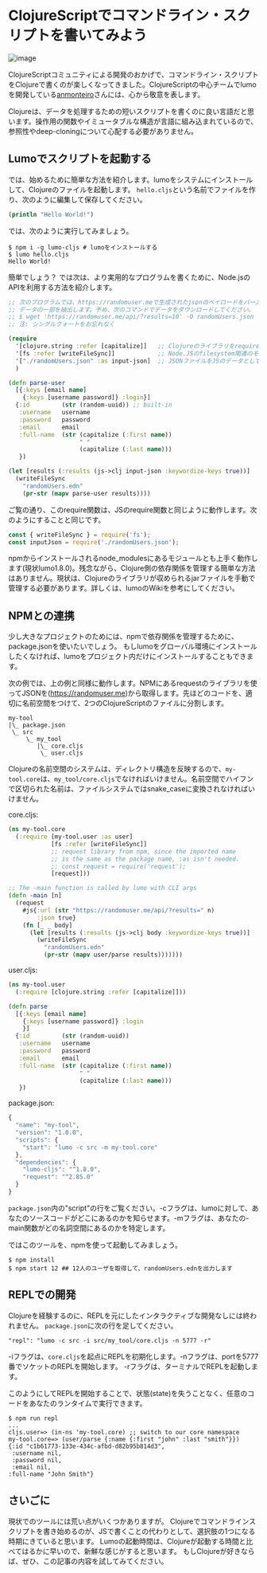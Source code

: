 # ClojureScriptでコマンドライン・スクリプトを書いてみよう

![image](https://github.com/t-cool/clj-article/blob/master/01-Command_line_scripting_with_ClojureScript/image.jpeg)

ClojureScriptコミュニティによる開発のおかげで、コマンドライン・スクリプトをClojureで書くのが楽しくなってきました。ClojureScriptの中心チームでlumoを開発している[anmonteiro](https://github.com/anmonteiro)さんには、心から敬意を表します。

Clojureは、データを処理するための短いスクリプトを書くのに良い言語だと思います。操作用の関数やイミュータブルな構造が言語に組み込まれているので、参照性やdeep-cloningについて心配する必要がありません。

## Lumoでスクリプトを起動する
では、始めるために簡単な方法を紹介します。lumoをシステムにインストールして、Clojureのファイルを起動します。
`hello.cljs`という名前でファイルを作り、次のように編集して保存してください。

```clj
(println "Hello World!")
```

では、次のように実行してみましょう。

```
$ npm i -g lumo-cljs # lumoをインストールする
$ lumo hello.cljs
Hello World!
```

簡単でしょう？ では次は、より実用的なプログラムを書くために、Node.jsのAPIを利用する方法を紹介します。

```clj
;; 次のプログラムでは、https://randomuser.meで生成されたjsonのペイロードをパーズして、
;; データの一部を抽出します。予め、次のコマンドでデータをダウンロードしてください。
;; $ wget 'https://randomuser.me/api/?results=10' -O randomUsers.json
;; 注: シングルクォートをお忘れなく

(require
  '[clojure.string :refer [capitalize]]   ;; Clojureのライブラリをrequireします
  '[fs :refer [writeFileSync]]            ;; Node.JSのfilesystem関連のモジュールをrequireします
  '["./randomUsers.json" :as input-json]  ;; JSONファイルをJSのデータとしてrequireします
  )

(defn parse-user
  [{:keys [email name]
    {:keys [username password]} :login}]
  {:id         (str (random-uuid)) ;; built-in
   :username   username
   :password   password
   :email      email
   :full-name  (str (capitalize (:first name))
                    " "
                    (capitalize (:last name)))
   })

(let [results (:results (js->clj input-json :keywordize-keys true))]
  (writeFileSync
    "randomUsers.edn"
    (pr-str (mapv parse-user results))))
```

ご覧の通り、このrequire関数は、JSのrequire関数と同じように動作します。次のようにすることと同じです。

```js
const { writeFileSync } = require('fs');
const inputJson = require('./randomUsers.json');
```

npmからインストールされるnode_modulesにあるモジュールとも上手く動作します(現状lumo1.8.0)。残念ながら、Clojure側の依存関係を管理する簡単な方法はありません。現状は、Clojureのライブラリが収められるjarファイルを手動で管理する必要があります。詳しくは、lumoのWikiを参考にしてください。

## NPMとの連携
少し大きなプロジェクトのためには、npmで依存関係を管理するために、package.jsonを使いたいでしょう。
もしlumoをグローバル環境にインストールしたくなければ、lumoをプロジェクト内だけにインストールすることもできます。

次の例では、上の例と同様に動作します。NPMにあるrequestのライブラリを使ってJSONを(https://randomuser.me)から取得します。先ほどのコードを、適切に名前空間をつけて、2つのClojureScriptのファイルに分割します。

```
my-tool
|\_ package.json
 \_ src
     \_ my_tool
        |\_ core.cljs
         \_ user.cljs
```
Clojureの名前空間のシステムは、ディレクトリ構造を反映するので、`my-tool.core`は、`my_tool/core.cljs`でなければいけません。名前空間でハイフンで区切られた名前は、ファイルシステムではsnake_caseに変換されなければいけません。

core.cljs:

```clj
(ns my-tool.core
  (:require [my-tool.user :as user]
            [fs :refer [writeFileSync]]
            ;; request library from npm, since the imported name
            ;; is the same as the package name, :as isn't needed.
            ;; const request = require('request');
            [request]))

;; The -main function is called by lumo with CLI args
(defn -main [n]
  (request
    #js{:url (str "https://randomuser.me/api/?results=" n)
        :json true}
    (fn [_ _ body]
      (let [results (:results (js->clj body :keywordize-keys true))]
        (writeFileSync
          "randomUsers.edn"
          (pr-str (mapv user/parse results)))))))
```

user.cljs:
```clj
(ns my-tool.user
  (:require [clojure.string :refer [capitalize]]))

(defn parse
  [{:keys [email name]
    {:keys [username password]} :login
    }]
  {:id         (str (random-uuid))
   :username   username
   :password   password
   :email      email
   :full-name  (str (capitalize (:first name))
                    " "
                    (capitalize (:last name)))
   })
```


package.json:
```js
{
  "name": "my-tool",
  "version": "1.0.0",
  "scripts": {
    "start": "lumo -c src -m my-tool.core"
  },
  "dependencies": {
    "lumo-cljs": "^1.8.0",
    "request": "^2.85.0"
  }
}
```
`package.json`内の"script"の行をご覧ください。-cフラグは、lumoに対して、あなたのソースコードがどこにあるのかを知らせます。-mフラグは、あなたの-main関数がどの名詞空間にあるのかを特定します。

ではこのツールを、npmを使って起動してみましょう。

```
$ npm install
$ npm start 12 ## 12人のユーザを取得して、randomUsers.ednを出力します
```

## REPLでの開発

Clojureを経験するのに、REPLを元にしたインタラクティブな開発なしには終われません。
`package.json`に次の行を足してください。

```
"repl": "lumo -c src -i src/my_tool/core.cljs -n 5777 -r"
```
-iフラグは、`core.cljs`を起点にREPLを初期化します。-nフラグは、portを5777番でソケットのREPLを開始します。
-rフラグは、ターミナルでREPLを起動します。

このようにしてREPLを開始することで、状態(state)を失うことなく、任意のコードをあなたのランタイムで実行できます。

```
$ npm run repl
...
cljs.user=> (in-ns 'my-tool.core) ;; switch to our core namespace
my-tool.core=> (user/parse {:name {:first "john" :last "smith"}})
{:id "c1b61773-133e-434c-afbd-d82b95b814d3",
 :username nil,
 :password nil,
 :email nil,
:full-name "John Smith"}
```

## さいごに
現状でのツールには荒い点がいくつかありますが。
Clojureでコマンドラインスクリプトを書き始めるのが、JSで書くことの代わりとして、選択肢の1つになる時期にきていると思います。
Lumoの起動時間は、Clojureが起動する時間と比べてはるかに早いので、新鮮な感じがすると思います。
もしClojureが好きならば、ぜひ、この記事の内容を試してみてください。

